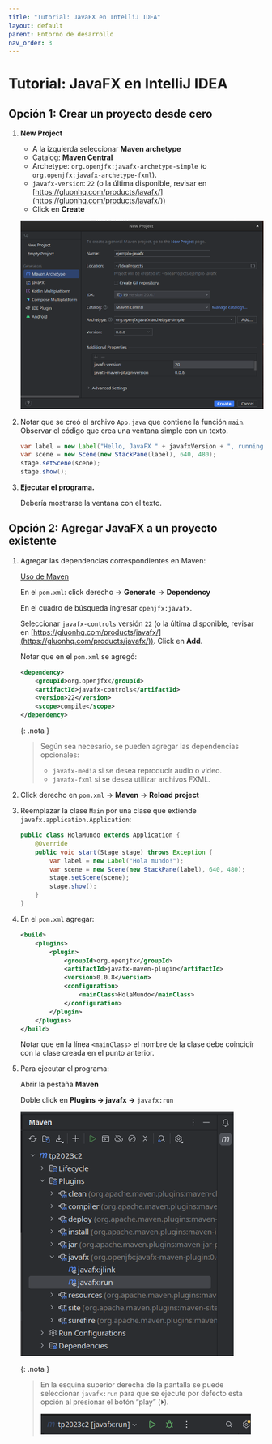 ```yaml
---
title: "Tutorial: JavaFX en IntelliJ IDEA"
layout: default
parent: Entorno de desarrollo
nav_order: 3
---
```


# Tutorial: JavaFX en IntelliJ IDEA

## Opción 1: Crear un proyecto desde cero

1. **New Project**

    - A la izquierda seleccionar **Maven archetype**
    - Catalog: **Maven Central**
    - Archetype: `org.openjfx:javafx-archetype-simple` (o
      `org.openjfx:javafx-archetype-fxml`).
    - `javafx-version`: `22` (o la última disponible, revisar en
      [https://gluonhq.com/products/javafx/](https://gluonhq.com/products/javafx/))
    - Click en **Create**

    ![](./new-project.png)

2. Notar que se creó el archivo `App.java` que contiene la función `main`.
   Observar el código que crea una ventana simple con un texto.

    ```java
    var label = new Label("Hello, JavaFX " + javafxVersion + ", running on Java " + javaVersion + ".");
    var scene = new Scene(new StackPane(label), 640, 480);
    stage.setScene(scene);
    stage.show();
    ```

3. **Ejecutar el programa.**

    Debería mostrarse la ventana con el texto.

## Opción 2: Agregar JavaFX a un proyecto existente

1. Agregar las dependencias correspondientes en Maven:

    [Uso de Maven](/entorno/maven)

    En el `pom.xml`: click derecho → **Generate** → **Dependency**

    En el cuadro de búsqueda ingresar `openjfx:javafx`.

    Seleccionar `javafx-controls` versión `22` (o la última disponible, revisar en
    [https://gluonhq.com/products/javafx/](https://gluonhq.com/products/javafx/)).
    Click en **Add**.

    Notar que en el `pom.xml` se agregó:

    ```xml
    <dependency>
        <groupId>org.openjfx</groupId>
        <artifactId>javafx-controls</artifactId>
        <version>22</version>
        <scope>compile</scope>
    </dependency>
    ```

    {: .nota }
    > Según sea necesario, se pueden agregar las dependencias opcionales:
    >
    > - `javafx-media` si se desea reproducir audio o video.
    > - `javafx-fxml` si se desea utilizar archivos FXML.

2. Click derecho en `pom.xml` → **Maven** → **Reload project**

3. Reemplazar la clase `Main` por una clase que extiende
   `javafx.application.Application`:

    ```java
    public class HolaMundo extends Application {
        @Override
        public void start(Stage stage) throws Exception {
            var label = new Label("Hola mundo!");
            var scene = new Scene(new StackPane(label), 640, 480);
            stage.setScene(scene);
            stage.show();
        }
    }
    ```

4. En el `pom.xml` agregar:

    ```xml
    <build>
        <plugins>
            <plugin>
                <groupId>org.openjfx</groupId>
                <artifactId>javafx-maven-plugin</artifactId>
                <version>0.0.8</version>
                <configuration>
                    <mainClass>HolaMundo</mainClass>
                </configuration>
            </plugin>
        </plugins>
    </build>
    ```

    Notar que en la línea `<mainClass>` el nombre de la clase debe coincidir
    con la clase creada en el punto anterior.

5. Para ejecutar el programa:

    Abrir la pestaña **Maven**

    Doble click en **Plugins → javafx →**  `javafx:run`

    ![](./maven.png)

    {: .nota }
    > En la esquina superior derecha de la pantalla se puede
    > seleccionar `javafx:run`  para que se ejecute por defecto esta opción al
    > presionar el botón “play” (⏵).
    >
    > ![](./run.png)

